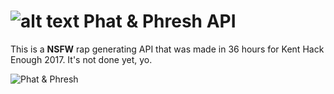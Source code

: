 ﻿# ![alt text](https://i.imgur.com/OWqt4JS.png "Logo") Phat & Phresh API

This is a **NSFW** rap generating API that was made in 36 hours for Kent Hack Enough 2017. It's not done yet, yo.

![Phat & Phresh](http://www.rappers.org/wp-content/uploads/2009/06/k10172591.jpg)